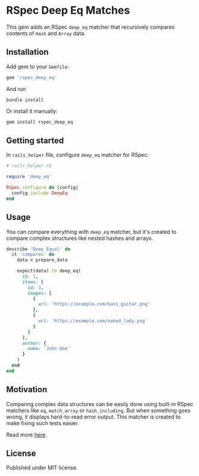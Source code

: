 # RSpec Deep Eq Matches

This gem adds an RSpec `deep_eq` matcher that recursively compares contents of `Hash` and `Array` data.

## Installation
Add gem to your `Gemfile`:
```ruby
gem 'rspec_deep_eq'
```

And run
```
bundle install
```

Or install it manually:
```bash
gem install rspec_deep_eq
```

## Getting started
In `rails_helper` file, configure `deep_eq` matcher for RSpec:

```ruby
# rails_helper.rb

require 'deep_eq'

RSpec.configure do |config|
  config.include DeepEq
end

```

## Usage
You can compare everything with `deep_eq` matcher, but it's created to compare complex structures like nested hashes and arrays.

```ruby
describe 'Deep Equal' do
  it 'compares' do
    data = prepare_data

    expect(data).to deep_eq(
      id: 1,
      items: [
        id: 3,
        images: [
          {
            url: 'https://example.com/bass_guitar.png'
          },
          {
            url: 'https://example.com/naked_lady.png'
          }
        ]
      ],
      author: {
        name: 'John Doe'
      }
    )
  end
end
```

## Motivation
Comparing complex data structures can be easily done using built-in RSpec matchers like `eq`, `match_array` or `hash_including`. But when something goes wrong, it displays hard-to-read error output. This matcher is created to make fixing such tests easier.

Read more [here](MOTIVATION.md).

## License
Published under MIT license.
